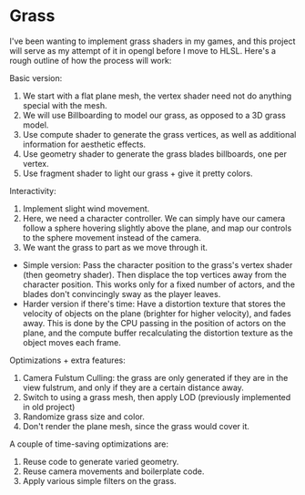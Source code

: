 # Grass

I've been wanting to implement grass shaders in my games, and this project will serve as my attempt of it in opengl before I move to HLSL. Here's a rough outline of how the process will work:

Basic version:
1. We start with a flat plane mesh, the vertex shader need not do anything special with the mesh.
2. We will use Billboarding to model our grass, as opposed to a 3D grass model.
3. Use compute shader to generate the grass vertices, as well as additional information for aesthetic effects.
4. Use geometry shader to generate the grass blades billboards, one per vertex.
5. Use fragment shader to light our grass + give it pretty colors.

Interactivity:
1. Implement slight wind movement. 
2. Here, we need a character controller. We can simply have our camera follow a sphere hovering slightly above the plane, and map our controls to the sphere movement instead of the camera.
3. We want the grass to part as we move through it.
  - Simple version: Pass the character position to the grass's vertex shader (then geometry shader). Then displace the top vertices away from the character position. This works only for a fixed number of actors, and the blades don't convincingly sway as the player leaves.
  - Harder version if there's time: Have a distortion texture that stores the velocity of objects on the plane (brighter for higher velocity), and fades away. This is done by the CPU passing in the position of actors on the plane, and the compute buffer recalculating the distortion texture as the object moves each frame.
  
Optimizations + extra features:
1. Camera Fulstum Culling: the grass are only generated if they are in the view fulstrum, and only if they are a certain distance away.
2. Switch to using a grass mesh, then apply LOD (previously implemented in old project)
3. Randomize grass size and color.
4. Don't render the plane mesh, since the grass would cover it.

A couple of time-saving optimizations are:
1. Reuse code to generate varied geometry.
2. Reuse camera movements and boilerplate code.
3. Apply various simple filters on the grass.
